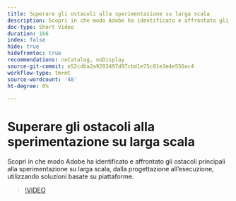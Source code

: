 ```yaml
---
title: Superare gli ostacoli alla sperimentazione su larga scala
description: Scopri in che modo Adobe ha identificato e affrontato gli ostacoli principali alla sperimentazione su larga scala, dalla progettazione all’esecuzione, utilizzando soluzioni basate su piattaforme.
doc-type: Short Video
duration: 166
index: false
hide: true
hidefromtoc: true
recommendations: noCatalog, noDisplay
source-git-commit: e52cdba2a9203497d97cbd1e75c81e3e4e556ac4
workflow-type: tm+mt
source-wordcount: '48'
ht-degree: 0%

---
```



# Superare gli ostacoli alla sperimentazione su larga scala

Scopri in che modo Adobe ha identificato e affrontato gli ostacoli principali alla sperimentazione su larga scala, dalla progettazione all’esecuzione, utilizzando soluzioni basate su piattaforme.

<!-- 62_S531_3442531_165_overcoming-barriers-to-experimentation-at-scale -->
>[!VIDEO](https://video.tv.adobe.com/v/3460383/?learn=on&enablevpops=true&captions=ita)
